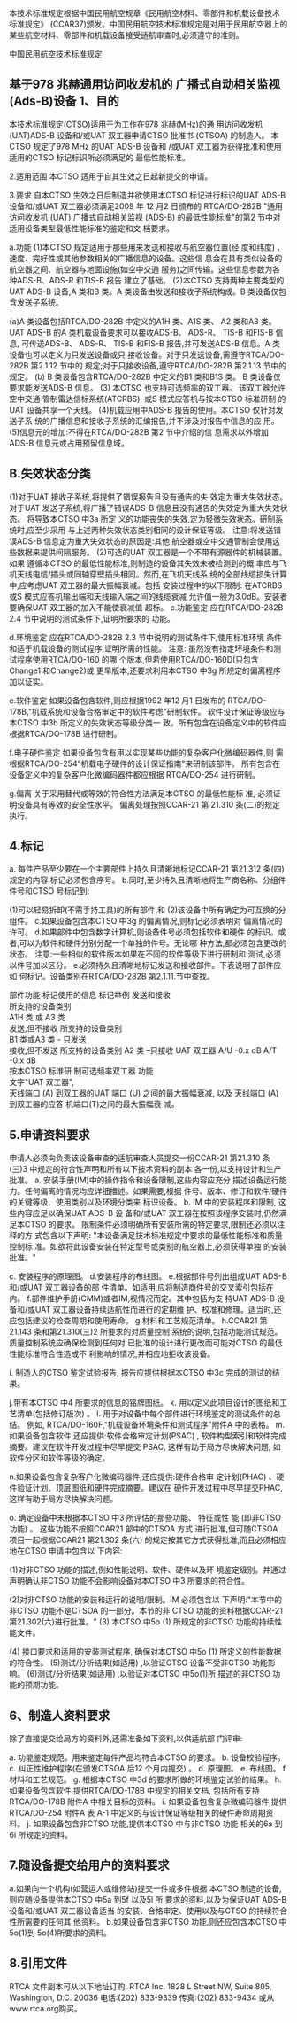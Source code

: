 本技术标准规定根据中国民用航空规章《民用航空材料、零部件和机载设备技术
标准规定》
(CCAR37)颁发。中国民用航空技术标准规定是对用于民用航空器上的
某些航空材料、零部件和机载设备接受适航审查时,必须遵守的准则。 
 
中国民用航空技术标准规定 

## 基于978 兆赫通用访问收发机的 广播式自动相关监视(**Ads-B**)设备 1、目的

本技术标准规定(CTSO)适用于为工作在978 兆赫(MHz)的通
用访问收发机(UAT)ADS-B 设备和/或UAT 双工器申请CTSO 批准书
(CTSOA)
的制造人。
本CTSO 规定了978 MHz 的UAT ADS-B 设备和
/或UAT 双工器为获得批准和使用适用的CTSO 标记标识所必须满足的
最低性能标准。 

2.适用范围 
本CTSO 适用于自其生效之日起新提交的申请。 

3.要求 
自本CTSO 生效之日后制造并欲使用本CTSO 标记进行标识的UAT 
ADS-B 设备和/或UAT 双工器必须满足2009 年 12 月2 日颁布的 RTCA/DO-282B
"通用访问收发机
(UAT)
广播式自动相关监视
(ADS-B)
的最低性能标准"的第2 节中对适用设备类型最低性能标准的鉴定和文
档要求。

a.功能 
(1)本CTSO 规定适用于那些用来发送和接收与航空器位置(经
度和纬度)
、速度、完好性或其他参数相关的广播信息的设备。这些信
息会在具有类似设备的航空器之间、航空器与地面设施(如空中交通
服务)之间传输。这些信息参数为各种ADS-B、ADS-R 和TIS-B 报告 建立了基础。 
(2)本CTSO 支持两种主要类型的UAT ADS-B 设备,A 类和B
类。A 类设备由发送和接收子系统构成。B 类设备仅包含发送子系统。
 
(a)A 类设备包括RTCA/DO-282B 中定义的A1H 类、A1S
类、
A2 类和A3 类。
UAT ADS-B 的A 类机载设备要求可以接收ADS-B、
ADS-R、
TIS-B 和FIS-B 信息,
可传送ADS-B、
ADS-R、
TIS-B 和FIS-B
报告,并可发送ADS-B 信息。A 类设备也可以定义为只发送设备或只
接收设备。对于只发送设备,需遵守RTCA/DO-282B 第2.1.12 节中的
规定;对于只接收设备,遵守RTCA/DO-282B 第2.1.13 节中的规定。 
(b)
B 类设备包含RTCA/DO-282B 中定义的B1 类和B1S 类。
B 类设备仅要求能发送ADS-B 信息。 
(3)
本CTSO 也支持可选频率的双工器。
该双工器允许空中交通
管制雷达信标系统(ATCRBS),
或S 模式应答机与按本CTSO 标准研制
的UAT 设备共享一个天线。 
(4)机载应用中ADS-B 报告的使用。本CTSO 仅针对发送子系
统的广播信息和接收子系统的汇编报告,并不涉及对报告中信息的应
用。 
(5)信息元的增加:不得在RTCA/DO-282B 第2 节中介绍的信
息需求以外增加ADS-B 信息元或占用预留信息域。 

## B.失效状态分类

(1)对于UAT 接收子系统,将提供了错误报告且没有通告的失
效定为重大失效状态。对于UAT 发送子系统,将广播了错误ADS-B
信息且没有通告的失效定为重大失效状态。
将导致本CTSO 中3a 所定
义的功能丧失的失效,定为轻微失效状态。研制系统时,应至少采用
与上述两种失效状态类别相同的设计保证等级。 
注意:将发送错误ADS-B 信息定为重大失效状态的原因是:其他
航空器或空中交通管制会使用这些数据来提供间隔服务。 
(2)可选的UAT 双工器是一个不带有源器件的机械装置。如果
遵循本CTSO 的最低性能标准,则制造的设备其失效未被检测到的概
率应与飞机天线电缆/插头或同轴穿壁插头相同。然而,在飞机天线系
统的全部线缆损失计算中,应考虑UAT 双工器的最大振幅衰减。包括
安装过程中的以下限制: 
在ATCRBS 或S 模式应答机输出端和天线输入端之间的线缆衰减
允许值一般为3.0dB。安装者要确保UAT 双工器的加入不能使衰减值
超标。 
c.功能鉴定 
应在RTCA/DO-282B 2.4 节中说明的测试条件下,证明所要求的
功能。 

d.环境鉴定 
应在RTCA/DO-282B 2.3 节中说明的测试条件下,使用标准环境
条件和适于机载设备的测试程序,证明所需的性能。 
注意:
虽然没有指定环境条件和测试程序使用RTCA/DO-160 的哪
个版本,但若使用RTCA/DO-160D(只包含Change1 和Change2)或
更早版本,还要求利用本CTSO 中3g 所规定的偏离程序加以证实。 

e.软件鉴定 
如果设备包含软件,则应根据1992 年12 月1 日发布的
RTCA/DO-178B,"机载系统和设备合格审定中的软件考虑"研制软件。
软件设计保证等级应与本CTSO 中3b 所定义的失效状态等级分类一
致。所有包含在设备定义中的软件应根据RTCA/DO-178B 进行研制。 

f.电子硬件鉴定 
如果设备包含有用以实现某些功能的复杂客户化微编码器件,则
需根据RTCA/DO-254"机载电子硬件的设计保证指南"来研制该部件。
所有包含在设备定义中的复杂客户化微编码器件都应根据
RTCA/DO-254 进行研制。 

g.偏离 
关于采用替代或等效的符合性方法满足本CTSO 的最低性能标
准,
必须证明设备具有等效的安全性水平。
偏离处理按照CCAR-21 第
21.310 条(二)的规定执行。 

## 4.标记

a.
每件产品至少要在一个主要部件上持久且清晰地标记CCAR-21
第21.312 条(四)规定的内容,标记必须包含序号。 
b.同时,至少持久且清晰地将生产商名称、分组件件号和CTSO
号标记到: 

(1)可以轻易拆卸(不需手持工具)的所有部件,和 (2)该设备中所有确定为可互换的分组件。 c.如果设备包含本CTSO 中3g 的偏离情况,则标记必须表明对
偏离情况的许可。 
d.如果部件中包含数字计算机,则设备件号必须包括软件和硬件
的标识。或者,可以为软件和硬件分别分配一个单独的件号。无论哪
种方法,都必须包含更改的状态。 
注意:一些相似的软件版本如果在不同的软件等级下进行研制和
测试,必须以件号加以区分。 
e.必须持久且清晰地标记发送和接收部件。下表说明了部件应如
何标记。设备类别在RTCA/DO-282B 第2.1.11.节中查找。 

部件功能 
标记使用的信息 
标记举例 
发送和接收  
所支持的设备类别  
A1H 类 或 A3 类  
发送,但不接收 
所支持的设备类别  
B1 类或A3 类 - 只发送  
接收,但不发送 
所支持的设备类别 
A2 类 –只接收 UAT 双工器 A/U -0.x dB A/T -0.x dB  
按本CTSO 标准研
制可选频率双工器
功能  
文字"UAT 双工器",  
天线端口
(A)
到双工器的UAT
端口
(U)
之间的最大振幅衰减,
以及 
天线端口
(A)
到双工器的应答
机端口(T)之间的最大振幅衰
减。 

## 5.申请资料要求

申请人必须向负责该设备审查的适航审查人员提交一份CCAR-21
第21.310 条(三)3 中规定的符合性声明和所有以下技术资料的副本
各一份,以支持设计和生产批准。 
a. 安装手册(IM)中的操作指令和设备限制,这些内容应充分
描述设备运行能力。任何偏离的情况均应详细描述。如果需要,根据
件号、版本、修订和软件/硬件的关键等级、使用类别以及环境分类来
标识设备。 
b. IM 中的安装程序和限制,
这些内容应足以确保UAT ADS-B 设
备和/或UAT 双工器在按照该程序安装时,仍然满足本CTSO 的要求。
限制条件必须明确所有安装所需的特定要求,限制还必须以注释的方
式包含以下声明: 
"本设备满足技术标准规定中要求的最低性能标准和质量控制标
准。如欲将此设备安装在特定型号或类别的航空器上,必须获得单独
的安装批准。"  

c. 安装程序的原理图。 d.安装程序的布线图。 
e.根据部件号列出组成UAT ADS-B 和/或UAT 双工器设备的部
件清单。如适用,应将制造商件号的交叉索引包括在内。 
f.部件维护手册(CMM)或者IM,视情况而定。其中包括为支
持UAT ADS-B 设备和/或UAT 双工器设备持续适航性而进行的定期维
护、校准和修理。适当时,还应包括建议的检查周期和使用寿命。 
g.材料和工艺规范清单。 
h.CCAR21 第21.143 条和第21.310(三)2 所要求的对质量控制
系统的说明,包括功能测试规范。质量控制系统应确保检测到任何对
已批准的设计进行更改而可能对CTSO 的最低性能标准符合性造成不
利影响的情况,并相应地拒收该设备。 

i.
制造人的CTSO 鉴定试验报告,
报告应提供根据本CTSO 中3c
完成的测试的结果。 

j.带有本CTSO 中4 所要求的信息的铭牌图纸。 
k. 用以定义此项目设计的图纸和工艺清单(包括修订版次)
。 
l. 用于对设备中每个部件进行环境鉴定的测试条件的总结。
例如,
RTCA/DO-160F,"机载设备环境条件和测试程序"附件A 中的表格。 
m.如果设备包含软件,还应提供:软件合格审定计划(PSAC)
,
软件构型索引和软件完成摘要。建议在软件开发过程中尽早提交
PSAC,
这样有助于局方尽快解决问题,
如软件分区和软件等级的确定。
 
n.如果设备包含复杂客户化微编码器件,还应提供:硬件合格审
定计划(PHAC)
、硬件验证计划、顶层图纸和硬件完成摘要。建议在
硬件开发过程中尽早提交PHAC,这样有助于局方尽快解决问题。 

o.
确定设备中未根据本CTSO 中3 所评估的那些功能、
特征或性
能
(即非CTSO 功能)
。
这些功能不按照CCAR21 部中的CTSOA 方式
进行批准,但可随CTSOA 项目一起根据CCAR21 第21.302 条(六)
的规定按其它方式获得批准,而且必须相应地在CTSO 申请中包含以 下内容: 

(1)对非CTSO 功能的描述,例如性能说明、软件、硬件以及环
境鉴定级别。并通过声明确认非CTSO 功能不会影响设备对本CTSO
中3 所要求的符合性。 

(2)对非CTSO 功能的安装和运行的说明/限制。IM 必须包含以
下声明:"本节中的非CTSO 功能不是CTSOA 的一部分。本节的非
CTSO 功能的资料根据CCAR-21 第21.302(六)进行批准。" 
(3)
本CTSO 中5o
(1)
所规定的非CTSO 功能的持续性能文件。
 
(4)
接口要求和适用的安装测试程序,
确保对本CTSO 中5o
(1)
所定义的性能数据的符合性。 
(5)测试/分析结果(如适用)
,以验证CTSO 设备不受非CTSO
功能影响。 
(6)测试/分析结果(如适用)
,以验证对本CTSO 中5o(1)所
描述的非CTSO 功能的预期功能。 

## 6、制造人资料要求

除了直接提交给局方的资料外,还需准备如下资料,以供适航部
门评审: 

a. 功能鉴定规范。用来鉴定每件产品均符合本CTSO 的要求。 b. 设备校验程序。 
c. 纠正性维护程序(在颁发CTSOA 后12 个月内提交)
。 
d. 原理图。 e. 布线图。 f. 材料和工艺规范。 g. 根据本CTSO 中3d 的要求所做的环境鉴定试验的结果。 
h. 如果设备包含软件,提供RTCA/DO-178B 中规定的相关文档,
包括所有支持RTCA/DO-178B 附件A 中相关目标的资料。 
i. 如果设备包含复杂微编码器件,提供RTCA/DO-254 附件A 表
A-1 中定义的与设计保证等级相关的硬件寿命周期资料。 
j. 如果设备包含非CTSO 功能,提供本CTSO 中与非CTSO 功能
相关的6a 到6i 所规定的资料。 

## 7.随设备提交给用户的资料要求

a.如果向一个机构(如营运人或维修站)提交一件或多件根据
本CTSO 制造的设备,则应随设备提供本CTSO 中5a 到5f 以及5l 所
要求的资料,以及为保证UAT ADS-B 设备和/或UAT 双工器设备适当
的安装、合格审定、使用以及与CTSO 的持续符合性所需要的任何其
他资料。 
b.如果设备包含非CTSO 功能,则还应包含本CTSO 中5o(1)到
5o(4)所要求的资料。 

## 8.引用文件

RTCA 文件副本可从以下地址订购: 
RTCA Inc. 1828 L Street NW, Suite 805, Washington, D.C. 20036 电话:(202) 833-9339   传真:(202) 833-9434 或从www.rtca.org购买。 
 